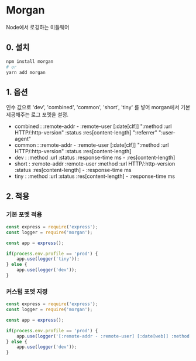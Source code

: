# Morgan
Node에서 로깅하는 미들웨어

## 0. 설치
```bash
npm install morgan
# or
yarn add morgan
```

## 1. 옵션
인수 값으로 'dev', 'combined', 'common', 'short', 'tiny' 를 넣어 morgan에서 기본 제공해주는 로그 포멧을 설정.

 - combined : :remote-addr - :remote-user [:date[clf]] ":method :url HTTP/:http-version" :status :res[content-length] ":referrer" ":user-agent"
 - common : :remote-addr - :remote-user [:date[clf]] ":method :url HTTP/:http-version" :status :res[content-length]
 - dev : :method :url :status :response-time ms - :res[content-length]
 - short : :remote-addr :remote-user :method :url HTTP/:http-version :status :res[content-length] - :response-time ms
 - tiny : :method :url :status :res[content-length] - :response-time ms

## 2. 적용

### 기본 포멧 적용
```javascript
const express = require('express');
const logger = require('morgan');

const app = express();

if(process.env.profile == 'prod') {
    app.use(logger('tiny'));
} else {
    app.use(logger('dev'));
}
```

### 커스텀 포멧 지정

```javascript
const express = require('express');
const logger = require('morgan');

const app = express();

if(process.env.profile == 'prod') {
    app.use(logger('[:remote-addr - :remote-user] [:date[web]] :method :url HTTP/:http-version :status :response-time ms'));
} else {
    app.use(logger('dev'));
}
```
